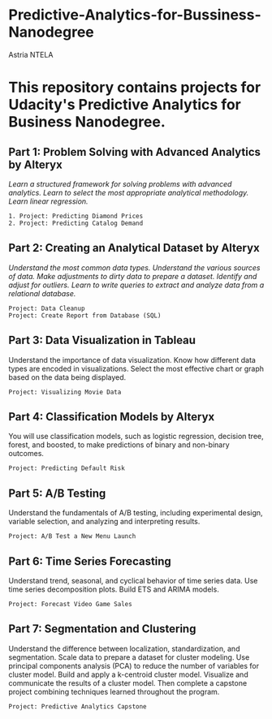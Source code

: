 # Predictive-Analytics-for-Bussiness-Nanodegree
Astria NTELA
# This repository contains projects for Udacity's Predictive Analytics for Business Nanodegree.

## Part 1: Problem Solving with Advanced Analytics by Alteryx

_Learn a structured framework for solving problems with advanced analytics. Learn to select the most appropriate analytical methodology. Learn linear regression._

    1. Project: Predicting Diamond Prices
    2. Project: Predicting Catalog Demand
    
## Part 2: Creating an Analytical Dataset by Alteryx

_Understand the most common data types. Understand the various sources of data. Make adjustments to dirty data to prepare a dataset. Identify and adjust for outliers. Learn to write queries to extract and analyze data from a relational database._

    Project: Data Cleanup
    Project: Create Report from Database (SQL)

## Part 3: Data Visualization in Tableau

Understand the importance of data visualization. Know how different data types are encoded in visualizations. Select the most effective chart or graph based on the data being displayed.

    Project: Visualizing Movie Data

## Part 4: Classification Models by Alteryx

You will use classification models, such as logistic regression, decision tree, forest, and boosted, to make predictions of binary and non-binary outcomes.

    Project: Predicting Default Risk

## Part 5: A/B Testing

Understand the fundamentals of A/B testing, including experimental design, variable selection, and analyzing and interpreting results.

    Project: A/B Test a New Menu Launch

## Part 6: Time Series Forecasting

Understand trend, seasonal, and cyclical behavior of time series data. Use time series decomposition plots. Build ETS and ARIMA models.

    Project: Forecast Video Game Sales

## Part 7: Segmentation and Clustering

Understand the difference between localization, standardization, and segmentation. Scale data to prepare a dataset for cluster modeling. Use principal components analysis (PCA) to reduce the number of variables for cluster model. Build and apply a k-centroid cluster model. Visualize and communicate the results of a cluster model. Then complete a capstone project combining techniques learned throughout the program.

    Project: Predictive Analytics Capstone

